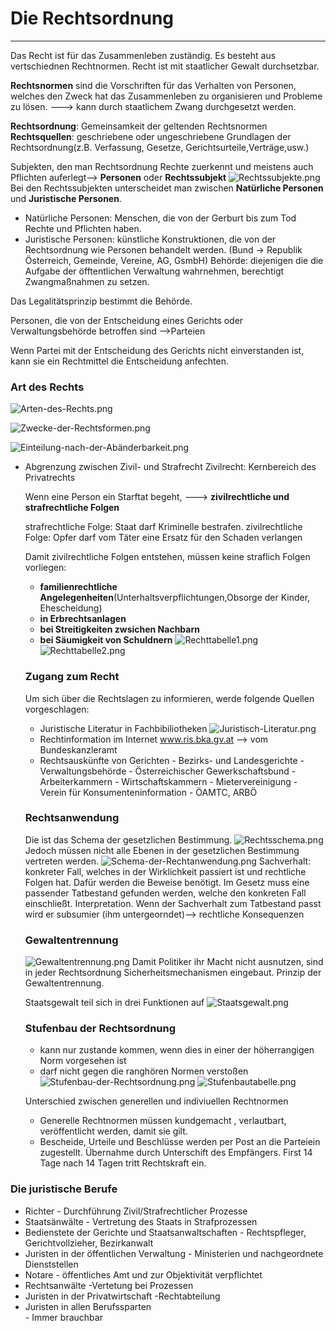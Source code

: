 # Die Rechtsordnung
---
Das Recht ist für das Zusammenleben zuständig. Es besteht aus vertschiednen Rechtnormen. Recht ist mit staatlicher Gewalt durchsetzbar.

**Rechtsnormen** sind die Vorschriften für das Verhalten von Personen, welches den Zweck hat das Zusammenleben zu organisieren und Probleme zu lösen. ---> kann durch staatlichem Zwang durchgesetzt werden.

**Rechtsordnung**: Gemeinsamkeit der geltenden Rechtsnormen
**Rechtsquellen**: geschriebene oder ungeschriebene Grundlagen der Rechtsordnung(z.B. Verfassung, Gesetze, Gerichtsurteile,Verträge,usw.)

Subjekten, den man Rechtsordnung Rechte zuerkennt und meistens auch Pflichten auferlegt--> **Personen** oder **Rechtssubjekt**
![Rechtssubjekte.png](Rechtssubjekte.png)
Bei den Rechtssubjekten unterscheidet man zwischen **Natürliche Personen** und **Juristische Personen**.
- Natürliche Personen: Menschen, die von der Gerburt bis zum Tod Rechte und Pflichten haben.
- Juristische Personen: künstliche Konstruktionen, die von der Rechtsordnung wie Personen behandelt werden. (Bund -> Republik Österreich, Gemeinde, Vereine, AG, GsmbH)
Behörde: diejenigen die die Aufgabe der öfftentlichen Verwaltung wahrnehmen, berechtigt Zwangmaßnahmen zu setzen.

  
Das Legalitätsprinzip bestimmt die Behörde.

  
Personen, die von der Entscheidung eines Gerichts oder Verwaltungsbehörde betroffen sind -->Parteien


Wenn Partei mit der Entscheidung des Gerichts nicht einverstanden ist, kann sie ein Rechtmittel die Entscheidung anfechten.


### Art des Rechts

![Arten-des-Rechts.png](Arten-des-Rechts.png)

![Zwecke-der-Rechtsformen.png](Zwecke-der-Rechtsformen.png)

![Einteilung-nach-der-Abänderbarkeit.png](Einteilung-nach-der-Abänderbarkeit.png)

- Abgrenzung zwischen Zivil- und Strafrecht
   Zivilrecht: Kernbereich des Privatrechts
   
   Wenn eine Person ein Starftat begeht, ---> **zivilrechtliche und strafrechtliche Folgen**
   
   strafrechtliche Folge: Staat darf Kriminelle bestrafen.
   zivilrechtliche Folge: Opfer darf vom Täter eine Ersatz für den Schaden verlangen
   
   Damit zivilrechtliche Folgen entstehen, müssen keine straflich Folgen vorliegen:
   - **familienrechtliche Angelegenheiten**(Unterhaltsverpflichtungen,Obsorge der Kinder, Ehescheidung)
   - **in Erbrechtsanlagen**
   - **bei Streitigkeiten zwsichen Nachbarn**
   - **bei Säumigkeit von Schuldnern**
   ![Rechttabelle1.png](Rechttabelle1.png)
   ![Rechttabelle2.png](Rechttabelle2.png)
   
   ### Zugang zum Recht
   Um sich über die Rechtslagen zu informieren, werde folgende Quellen vorgeschlagen:
   
   - Juristische Literatur in Fachbibiliotheken
            ![Juristisch-Literatur.png](Juristisch-Literatur.png)  
  - Rechtinformation im Internet
     www.ris.bka.gv.at  --> vom Bundeskanzleramt
   - Rechtsauskünfte von Gerichten
          - Bezirks- und Landesgerichte
          - Verwaltungsbehörde
          - Österreichischer Gewerkschaftsbund
          - Arbeiterkammern
          - Wirtschaftskammern
          - Mietervereinigung
          - Verein für Konsumenteninformation
          - ÖAMTC, ARBÖ
    ### Rechtsanwendung
	Die ist das Schema der gesetzlichen Bestimmung.
	![Rechtsschema.png](Rechtsschema.png)
    Jedoch müssen nicht alle Ebenen in der gesetzlichen Bestimmung vertreten werden.
	![Schema-der-Rechtanwendung.png](Schema-der-Rechtanwendung.png)
	Sachverhalt: konkreter Fall, welches in der Wirklichkeit passiert ist und rechtliche Folgen hat. Dafür werden die Beweise benötigt. Im Gesetz muss eine passender Tatbestand gefunden werden, welche den konkreten Fall einschließt. Interpretation. Wenn der Sachverhalt zum Tatbestand passt wird er subsumier (ihm untergeorndet)--> rechtliche Konsequenzen
	
	### Gewaltentrennung
	![Gewaltentrennung.png](Gewaltentrennung.png)
	Damit Politiker ihr Macht nicht ausnutzen, sind in jeder Rechtsordnung Sicherheitsmechanismen eingebaut. Prinzip der Gewaltentrennung.
	
	Staatsgewalt teil sich in drei Funktionen auf
	![Staatsgewalt.png](Staatsgewalt.png)
	
	### Stufenbau der Rechtsordnung
	- kann nur zustande kommen, wenn dies in einer der höherrangigen Norm vorgesehen ist
	- darf nicht gegen die ranghören Normen verstoßen
	![Stufenbau-der-Rechtsordnung.png](Stufenbau-der-Rechtsordnung.png)
   ![Stufenbautabelle.png](Stufenbautabelle.png)
   
   Unterschied zwischen generellen und indiviuellen Rechtnormen
   - Generelle Rechtnormen müssen kundgemacht , verlautbart, veröffentlicht werden, damit sie gilt.
   - Bescheide, Urteile und Beschlüsse werden per Post an die Parteiein zugestellt. Übernahme durch Unterschift des Empfängers. First 14 Tage nach 14 Tagen tritt Rechtskraft ein.

### Die juristische Berufe
- Richter
      - Durchführung Zivil/Strafrechtlicher Prozesse
- Staatsänwälte 
       - Vertretung des Staats in Strafprozessen
- Bedienstete der Gerichte und Staatsanwaltschaften
      - Rechtspfleger, Gerichtvollzieher, Bezirkanwalt
- Juristen in der öffentlichen Verwaltung
      - Ministerien und nachgeordnete Dienststellen
- Notare 
      - öffentliches Amt und zur Objektivität verpflichtet
- Rechtsanwälte
      -Vertetung bei Prozessen 
- Juristen in der Privatwirtschaft
      -Rechtabteilung  
- Juristen in allen Berufssparten       
      - Immer brauchbar 
